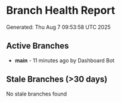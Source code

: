 # Branch Health Report
Generated: Thu Aug  7 09:53:58 UTC 2025

## Active Branches
- **main** - 11 minutes ago by Dashboard Bot

## Stale Branches (>30 days)
No stale branches found
